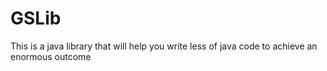 # GSLib
This is a java library that will help you write less of java code to achieve an enormous outcome
